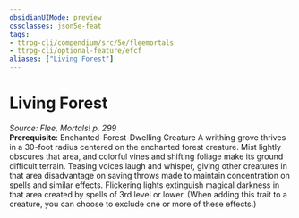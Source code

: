 ```yaml
---
obsidianUIMode: preview
cssclasses: json5e-feat
tags:
- ttrpg-cli/compendium/src/5e/fleemortals
- ttrpg-cli/optional-feature/efcf
aliases: ["Living Forest"]
---
```

# Living Forest
*Source: Flee, Mortals! p. 299*  
**Prerequisite**: Enchanted-Forest-Dwelling Creature
A writhing grove thrives in a 30-foot radius centered on the enchanted forest creature. Mist lightly obscures that area, and colorful vines and shifting foliage make its ground difficult terrain. Teasing voices laugh and whisper, giving other creatures in that area disadvantage on saving throws made to maintain concentration on spells and similar effects. Flickering lights extinguish magical darkness in that area created by spells of 3rd level or lower. (When adding this trait to a creature, you can choose to exclude one or more of these effects.)